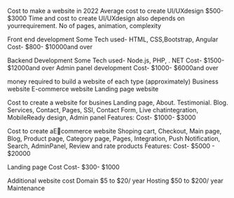 Cost to make a website in 2022
Average cost to create 
UI/UXdesign	$500- $3000
Time and cost to create UI/UXdesign also depends on yourrequirement. No of pages, animation, complexity

Front end development   Some Tech used- HTML, CSS,Bootstrap, Angular	Cost- $800- $10000and over

Backend Development     Some Tech used- Node.js, PHP, . NET  	Cost- $1500- $12000and over
Admin panel development   Cost- $1000- $6000and over

money required to build a website of each type (approximately)
Business website
E-commerce website
Landing page website

Cost to create a website for busines
Landing page, About. Testimonial. Blog. Services, Contact, Pages, SSl, Contact Form, Live chatintegration, MobileReady design, Admin panel
Features: Cost- $1000- $3000

Cost to create aEcommerce website
Shoping cart, Checkout, Main page, Blog, Product page, Category page, Pages, Integration, Push Notification, Search, AdminPanel, Review and rate products
Features: Cost- $5000 - $20000

Landing page Cost  Cost- $300- $1000

Additional website cost
Domain $5 to $20/ year
Hosting $50 to $200/ year
Maintenance
